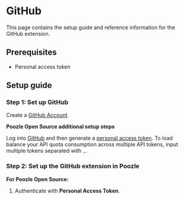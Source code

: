 # GitHub

This page contains the setup guide and reference information for the GitHub extension.

## Prerequisites

- Personal access token

## Setup guide

### Step 1: Set up GitHub

Create a [GitHub Account](https://github.com).

<!-- env:oss -->

**Poozle Open Source additional setup steps**

Log into [GitHub](https://github.com) and then generate a [personal access token](https://github.com/settings/tokens). To load balance your API quota consumption across multiple API tokens, input multiple tokens separated with `,`.

<!-- /env:oss -->

### Step 2: Set up the GitHub extension in Poozle

**For Poozle Open Source:**

1. Authenticate with **Personal Access Token**.
<!-- /env:oss -->
